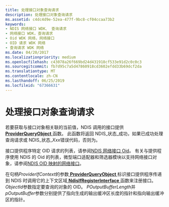 ```yaml
---
title: 处理接口对象查询请求
description: 处理接口对象查询请求
ms.assetid: c4dc4d9e-52ea-477f-9bc8-cf04ccaa73b2
keywords:
- NDIS 网络接口 WDK、 查询请求
- 网络接口 WDK，查询请求
- Oid WDK 网络，网络接口
- OID 请求 WDK 网络
- 查询请求 WDK 网络
ms.date: 04/20/2017
ms.localizationpriority: medium
ms.openlocfilehash: c43078a26f669bd24d431918cf533e91d2c0c0c3
ms.sourcegitcommit: fb7d95c7a5d47860918cd3602efdd33b69dcf2da
ms.translationtype: MT
ms.contentlocale: zh-CN
ms.lasthandoff: 06/25/2019
ms.locfileid: "67366631"
---
```

# <a name="handling-an-interface-object-query-request"></a>处理接口对象查询请求





若要获取与接口对象相关联的当前值，NDIS 调用的接口提供[ **ProviderQueryObject** ](https://docs.microsoft.com/windows-hardware/drivers/ddi/content/ndis/nc-ndis-if_query_object)函数。 此函数将返回 NDIS\_状态\_成功，如果已成功处理查询请求或 NDIS\_状态\_*Xxx*错误代码，否则为。

接口提供程序特定 OID 请求的列表，请参阅[NDIS 网络接口 Oid](https://docs.microsoft.com/windows-hardware/drivers/network/ndis-network-interface-oids)。 有关与提供程序使用 NDIS 的 Oid 的列表，微型端口适配器和筛选器模块以支持网络接口对象，请参阅[NDIS OID 映射的网络接口](mapping-of-ndis-network-interfaces-to-ndis-oids.md)。

在句柄*ProviderIfContext*的参数[ **ProviderQueryObject** ](https://docs.microsoft.com/windows-hardware/drivers/ddi/content/ndis/nc-ndis-if_query_object)标识接口提供程序传递到 NDIS 时调用它的上下文区域[ **NdisIfRegisterInterface** ](https://docs.microsoft.com/windows-hardware/drivers/ddi/content/ndis/nf-ndis-ndisifregisterinterface)函数来注册接口。 *ObjectId*参数指定要查询的对象的 OID。 *POutputBufferLength*并*pOutputBuffer*参数分别提供了指向生成的输出缓冲区长度的指针和指向输出缓冲区的指针。

 

 





